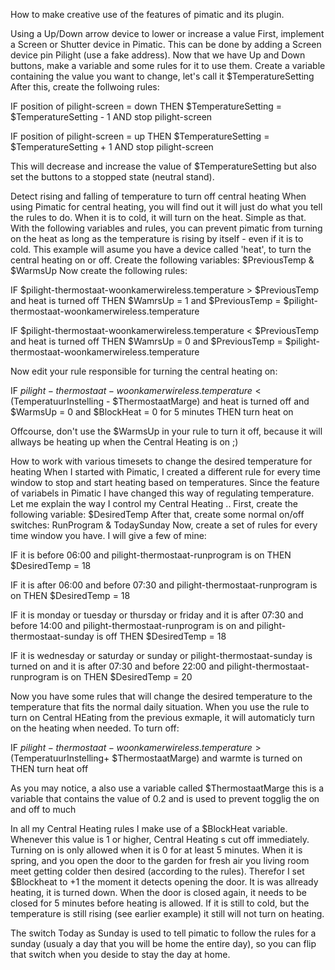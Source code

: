 How to make creative use of the features of pimatic and its plugin.

Using a Up/Down arrow device to lower or increase a value
First, implement a Screen or Shutter device in Pimatic. This can be done by adding a Screen device pin Pilight (use a fake address). Now that we have Up and Down buttons, make a variable and some rules for it to use them.
Create a variable containing the value you want to change, let's call it $TemperatureSetting
After this, create the follwoing rules:

IF
position of pilight-screen = down
THEN
$TemperatureSetting = $TemperatureSetting - 1 AND stop pilight-screen

IF
position of pilight-screen = up
THEN
$TemperatureSetting = $TemperatureSetting + 1 AND stop pilight-screen

This will decrease and increase the value of $TemperatureSetting but also set the buttons to a stopped state (neutral stand).



Detect rising and falling of temperature to turn off central heating
When using Pimatic for central heating, you will find out it will just do what you tell the rules to do. When it is to cold, it will turn on the heat. Simple as that. With the following variables and rules, you can prevent pimatic from turning on the heat as long as the temperature is rising by itself - even if it is to cold. This example will asume you have a device called 'heat', to turn the central heating on or off.
Create the following variables: $PreviousTemp & $WarmsUp
Now create the following rules:

IF
$pilight-thermostaat-woonkamerwireless.temperature > $PreviousTemp and heat is turned off
THEN
$WamrsUp = 1 and $PreviousTemp = $pilight-thermostaat-woonkamerwireless.temperature

IF
$pilight-thermostaat-woonkamerwireless.temperature < $PreviousTemp and heat is turned off
THEN
$WamrsUp = 0 and $PreviousTemp = $pilight-thermostaat-woonkamerwireless.temperature

Now edit your rule responsible for turning the central heating on:

IF
$pilight-thermostaat-woonkamerwireless.temperature < ($TemperatuurInstelling - $ThermostaatMarge) and heat is turned off and $WarmsUp = 0 and $BlockHeat = 0 for 5 minutes
THEN
turn heat on


Offcourse, don't use the $WarmsUp in your rule to turn it off, because it will allways be heating up when the Central Heating is on ;)



How to work with various timesets to change the desired temperature for heating
When I started with Pimatic, I created a different rule for every time window to stop and start heating based on temperatures. Since the feature of variabels in Pimatic I have changed this way of regulating temperature.
Let me explain the way I control my Central Heating ..
First, create the following variable: $DesiredTemp
After that, create some normal on/off switches: RunProgram & TodaySunday
Now, create a set of rules for every time window you have. I will give a few of mine:

IF 
it is before 06:00 and pilight-thermostaat-runprogram is on
THEN
$DesiredTemp = 18

IF
it is after 06:00 and before 07:30 and pilight-thermostaat-runprogram is on
THEN
$DesiredTemp = 18

IF 
it is monday or tuesday or thursday or friday and it is after 07:30 and before 14:00 and pilight-thermostaat-runprogram is on and pilight-thermostaat-sunday is off
THEN
$DesiredTemp = 18

IF 
it is wednesday or saturday or sunday or pilight-thermostaat-sunday is turned on and it is after 07:30 and before 22:00 and pilight-thermostaat-runprogram is on
THEN
$DesiredTemp = 20

Now you have some rules that will change the desired temperature to the temperature that fits the normal daily situation.
When you use the rule to turn on Central HEating from the previous exmaple, it will automaticly turn on the heating when needed.
To turn off:

IF
$pilight-thermostaat-woonkamerwireless.temperature > ($TemperatuurInstelling+ $ThermostaatMarge) and warmte is turned on
THEN
turn heat off

As you may notice, a also use a variable called $ThermostaatMarge this is a variable that contains the value of 0.2 and is used to prevent togglig the on and off to much

In all my Central Heating rules I make use of a $BlockHeat variable. Whenever this value is 1 or higher, Central Heating s cut off immediately. Turning on is only allowed when it is 0 for at least 5 minutes.
When it is spring, and you open the door to the garden for fresh air you living room meet getting colder then desired (according to the rules). Therefor I set $Blockheat to +1 the moment it detects opening the door. It is was allready heating, it is turned down. When the door is closed again, it needs to be closed for 5 minutes before heating is allowed. If it is still to cold, but the temperature is still rising (see earlier example) it still will not turn on heating.

The switch Today as Sunday is used to tell pimatic to follow the rules for a sunday (usualy a day that you will be home the entire day), so you can flip that switch when you deside to stay the day at home.





